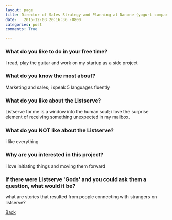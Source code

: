 ```yaml
---
layout: page
title: Director of Sales Strategy and Planning at Danone (yogurt company) in New York, USA - 31
date:   2015-12-03 20:16:36 -0800
categories: post
comments: True

---
```


### What do you like to do in your free time?
<p>I read, play the guitar and work on my startup as a side project</p>

### What do you know the most about?
<p>Marketing and sales; i speak 5 languages fluently
</p>

### What do you like about the Listserve?
<p>Listserve for me is a window into the human soul; i love the surprise element of receiving something unexpected in my mailbox.</p>

### What do you NOT like about the Listserve?
<p>i like everything</p>

### Why are you interested in this project?
<p>i love initiating things and moving them forward</p>

### If there were Listserve 'Gods' and you could ask them a question, what would it be?
<p>what are stories that resulted from people connecting with strangers on listserve?</p>

[Back][1]

[1]: /responders/all